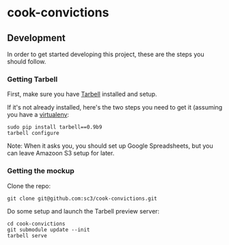 cook-convictions
==============

## Development

In order to get started developing this project, these are the steps you should follow.

### Getting Tarbell
First, make sure you have [Tarbell](http://tarbell.tribapps.com/) installed and setup. 

If it's not already installed, here's the two steps you need to get it (assuming you have a [virtualenv](http://virtualenv.readthedocs.org/en/latest/):  

    sudo pip install tarbell==0.9b9  
    tarbell configure  

Note: When it asks you, you should set up Google Spreadsheets, but you can leave Amazoon S3 setup for later.

### Getting the mockup

Clone the repo:  

    git clone git@github.com:sc3/cook-convictions.git

Do some setup and launch the Tarbell preview server:  

    cd cook-convictions  
    git submodule update --init  
    tarbell serve  
